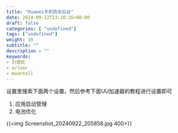```yaml
---
title: "Huawei手机防杀后台"
date: 2024-09-22T23:20:35+08:00
draft: false
categories: [ "undefined"]
tags: ["undefined"]
weight: 10
subtitle: ""
description : ""
keywords:
- 刘港欢
- arloor
- moontell
---
```


设置里搜索下面两个设置，然后参考下面UU加速器的教程进行设置即可

1. 应用启动管理
2. 电池优化

<!--more-->

{{<img Screenshot_20240922_205858.jpg 400>}}